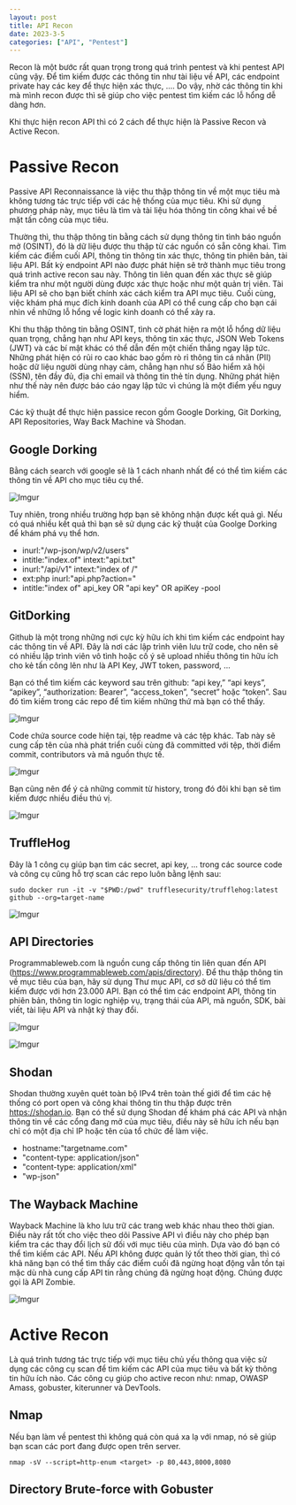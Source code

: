 ```yaml
---
layout: post
title: API Recon
date: 2023-3-5
categories: ["API", "Pentest"]
---
```


Recon là một bước rất quan trọng trong quá trình pentest và khi pentest API cũng vậy. Để tìm kiếm được các thông tin như tài liệu về API, các endpoint private hay các key để thực hiện xác thực, .... Do vậy, nhờ các thông tin khi mà mình recon được thì sẽ giúp cho việc pentest tìm kiếm các lỗ hổng dễ dàng hơn.

Khi thực hiện recon API thì có 2 cách để thực hiện là Passive Recon và Active Recon.

# Passive Recon

Passive API Reconnaissance là việc thu thập thông tin về một mục tiêu mà không tương tác trực tiếp với các hệ thống của mục tiêu. Khi sử dụng phương pháp này, mục tiêu là tìm và tài liệu hóa thông tin công khai về bề mặt tấn công của mục tiêu.

Thường thì, thu thập thông tin bằng cách sử dụng thông tin tình báo nguồn mở (OSINT), đó là dữ liệu được thu thập từ các nguồn có sẵn công khai. Tìm kiếm các điểm cuối API, thông tin thông tin xác thực, thông tin phiên bản, tài liệu API. Bất kỳ endpoint API nào được phát hiện sẽ trở thành mục tiêu trong quá trình active recon sau này. Thông tin liên quan đến xác thực sẽ giúp kiểm tra như một người dùng được xác thực hoặc như một quản trị viên. Tài liệu API sẽ cho bạn biết chính xác cách kiểm tra API mục tiêu. Cuối cùng, việc khám phá mục đích kinh doanh của API có thể cung cấp cho bạn cái nhìn về những lỗ hổng về logic kinh doanh có thể xảy ra.

Khi thu thập thông tin bằng OSINT, tình cờ phát hiện ra một lỗ hổng dữ liệu quan trọng, chẳng hạn như API keys, thông tin xác thực, JSON Web Tokens (JWT) và các bí mật khác có thể dẫn đến một chiến thắng ngay lập tức. Những phát hiện có rủi ro cao khác bao gồm rò rỉ thông tin cá nhân (PII) hoặc dữ liệu người dùng nhạy cảm, chẳng hạn như số Bảo hiểm xã hội (SSN), tên đầy đủ, địa chỉ email và thông tin thẻ tín dụng. Những phát hiện như thế này nên được báo cáo ngay lập tức vì chúng là một điểm yếu nguy hiểm.

Các kỹ thuật để thực hiện passice recon gồm Google Dorking, Git Dorking, API Repositories, Way Back Machine và Shodan.

## Google Dorking

Bằng cách search với google sẽ là 1 cách nhanh nhất để có thể tìm kiếm các thông tin về API cho mục tiêu cụ thể.

![Imgur](https://i.imgur.com/BIB9b51.png)

Tuy nhiên, trong nhiều trường hợp bạn sẽ không nhận được kết quả gì. Nếu có quá nhiều kết quả thì bạn sẽ sử dụng các kỹ thuật của Goolge Dorking để khám phá vụ thể hơn.

- inurl:"/wp-json/wp/v2/users"
- intitle:"index.of" intext:"api.txt"
- inurl:"/api/v1" intext:"index of /"
- ext:php inurl:"api.php?action="
- intitle:"index of" api_key OR "api key" OR apiKey -pool

## GitDorking

Github là một trong những nơi cực kỳ hữu ích khi tìm kiếm các endpoint hay các thông tin về API. Đây là nơi các lập trình viên lưu trữ code, cho nên sẽ có nhiều lập trình viên vô tình hoặc cố ý sẽ upload nhiều thông tin hữu ích cho kẻ tấn công lên như là API Key, JWT token, password, ...

Bạn có thể tìm kiếm các keyword sau trên github: “api key,” “api keys”, “apikey”, “authorization: Bearer”, “access_token”, “secret” hoặc “token”. Sau đó tìm kiếm trong các repo để tìm kiếm những thứ mà bạn có thể thấy.

![Imgur](https://i.imgur.com/HMJzWAz.png)

Code chứa source code hiện tại, tệp readme và các tệp khác. Tab này sẽ cung cấp tên của nhà phát triển cuối cùng đã committed với tệp, thời điểm commit, contributors và mã nguồn thực tế.

![Imgur](https://i.imgur.com/3k7vs3P.png)

Bạn cũng nên để ý cả những commit từ history, trong đó đôi khi bạn sẽ tìm kiếm được nhiều điều thú vị.

![Imgur](https://i.imgur.com/szDO67p.png)

## TruffleHog 

Đây là 1 công cụ giúp bạn tìm các secret, api key, ... trong các source code và công cụ cũng hỗ trợ scan các repo luôn bằng lệnh sau:

```
sudo docker run -it -v "$PWD:/pwd" trufflesecurity/trufflehog:latest github --org=target-name
```

![Imgur](https://i.imgur.com/Pv1RcOe.png)

## API Directories

Programmableweb.com là nguồn cung cấp thông tin liên quan đến API (https://www.programmableweb.com/apis/directory). Để thu thập thông tin về mục tiêu của bạn, hãy sử dụng Thư mục API, cơ sở dữ liệu có thể tìm kiếm được với hơn 23.000 API. Bạn có thể tìm các endpoint API, thông tin phiên bản, thông tin logic nghiệp vụ, trạng thái của API, mã nguồn, SDK, bài viết, tài liệu API và nhật ký thay đổi.

![Imgur](https://i.imgur.com/BDE51lS.png)

![Imgur](https://i.imgur.com/uTLtjTv.png)

## Shodan

Shodan thường xuyên quét toàn bộ IPv4 trên toàn thế giới để tìm các hệ thống có port open và công khai thông tin thu thập được trên https://shodan.io. Bạn có thể sử dụng Shodan để khám phá các API và nhận thông tin về các cổng đang mở của mục tiêu, điều này sẽ hữu ích nếu bạn chỉ có một địa chỉ IP hoặc tên của tổ chức để làm việc. 

- hostname:"targetname.com"
- "content-type: application/json"
- "content-type: application/xml"
- "wp-json"

## The Wayback Machine

Wayback Machine là kho lưu trữ các trang web khác nhau theo thời gian. Điều này rất tốt cho việc theo dõi Passive API vì điều này cho phép bạn kiểm tra các thay đổi lịch sử đối với mục tiêu của mình. Dựa vào đó bạn có thể tìm kiếm các API. Nếu API không được quản lý tốt theo thời gian, thì có khả năng bạn có thể tìm thấy các điểm cuối đã ngừng hoạt động vẫn tồn tại mặc dù nhà cung cấp API tin rằng chúng đã ngừng hoạt động. Chúng được gọi là API Zombie.

![Imgur](https://i.imgur.com/OvQdbbr.png)

# Active Recon

Là quá trình tương tác trực tiếp với mục tiêu chủ yếu thông qua việc sử dụng các công cụ scan để tìm kiếm các API của mục tiêu và bất kỳ thông tin hữu ích nào. Các công cụ giúp cho active recon như: nmap, OWASP Amass, gobuster, kiterunner và DevTools.

## Nmap

Nếu bạn làm về pentest thì không quá còn quá xa lạ với nmap, nó sẽ giúp bạn scan các port đang được open trên server. 

```
nmap -sV --script=http-enum <target> -p 80,443,8000,8080
```

## Directory Brute-force with Gobuster

